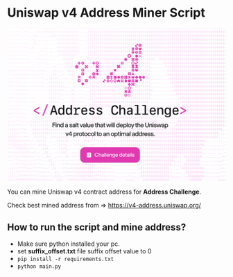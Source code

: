 # Uniswap v4 Address Miner Script

![screenshot](ss.png)

You can mine Uniswap v4 contract address for **Address Challenge**.

Check best mined address from => https://v4-address.uniswap.org/

## How to run the script and mine address?
- Make sure python installed your pc.
- set **suffix_offset.txt** file suffix offset value to 0
- `pip install -r requirements.txt`
- `python main.py`
